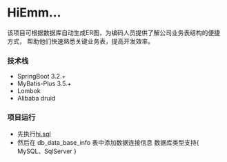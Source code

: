 # HiEmm...

该项目可根据数据库自动生成ER图，为编码人员提供了解公司业务表结构的便捷方式，
帮助他们快速熟悉关键业务表，提高开发效率。


### 技术栈

* SpringBoot 3.2.+
* MyBatis-Plus 3.5.+
* Lombok
* Alibaba druid


### 项目运行
* 先执行[hi.sql](hi.sql)
* 然后在 db_data_base_info 表中添加数据连接信息 数据库类型支持{ MySQL、SqlServer }
